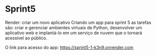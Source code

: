 # Sprint5
Render: criar um novo aplicativo
Criando um app para sprint 5 as tarefas são: criar e gerenciar ambientes virtuais de Python, desenvolver um aplicativo web e implantá-lo em um serviço de nuvem que o tornará acessível ao público.

O link para acesso do app: https://sprint5-1-k3n9.onrender.com
